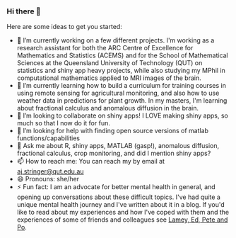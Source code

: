 ### Hi there 👋

<!--**AmyStringer/AmyStringer** is a ✨ _special_ ✨ repository because its `README.md` (this file) appears on your GitHub profile. -->

Here are some ideas to get you started:

- 🔭 I’m currently working on a few different projects. I'm working as a research assistant for both the ARC Centre of Excellence for Mathematics and Statistics (ACEMS) and for the School of Mathematical Sciences at the Queensland University of Technology (QUT) on statistics and shiny app heavy projects, while also studying my MPhil in computational mathematics applied to MRI images of the brain. 
- 🌱 I’m currently learning how to build a curriculum for training courses in using remote sensing for agricultural monitoring, and also how to use weather data in predictions for plant growth. In my masters, I'm learning about fractional calculus and anomalous diffusion in the brain. 
- 👯 I’m looking to collaborate on shiny apps! I LOVE making shiny apps, so much so that I now do it for fun.
- 🤔 I’m looking for help with finding open source versions of matlab functions/capabilities 
- 💬 Ask me about R, shiny apps, MATLAB (gasp!), anomalous diffusion, fractional calculus, crop monitoring, and did I mention shiny apps? 
- 📫 How to reach me: You can reach my by email at aj.stringer@qut.edu.au
- 😄 Pronouns: she/her
- ⚡ Fun fact: I am an advocate for better mental health in general, and opening up conversations about these difficult topics. I've had quite a unique mental health journey and I've written about it in a blog. If you'd like to read about my experiences and how I've coped with them and the experiences of some of friends and colleagues see [Lamey, Ed, Pete and Po](thelameystringer.com). 
